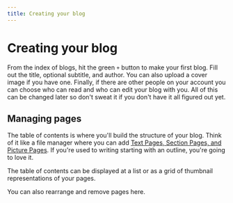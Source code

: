 ```yaml
---
title: Creating your blog
---
```

# Creating your blog

From the index of blogs, hit the green `+` button to make your first blog. Fill
out the title, optional subtitle, and author. You can also upload a cover image
if you have one. Finally, if there are other people on your account you can
choose who can read and who can edit your blog with you. All of this can be
changed later so don't sweat it if you don't have it all figured out yet.

## Managing pages
The table of contents is where you'll build the structure of your blog. Think
of it like a file manager where you can add [Text Pages, Section Pages, and
Picture
Pages](/1/the-writeblog-manual/5/text-pages-section-pages-and-picture-pages).
If you're used to writing starting with an outline, you're going to love it.

The table of contents can be displayed at a list or as a grid of thumbnail
representations of your pages.

You can also rearrange and remove pages here.
